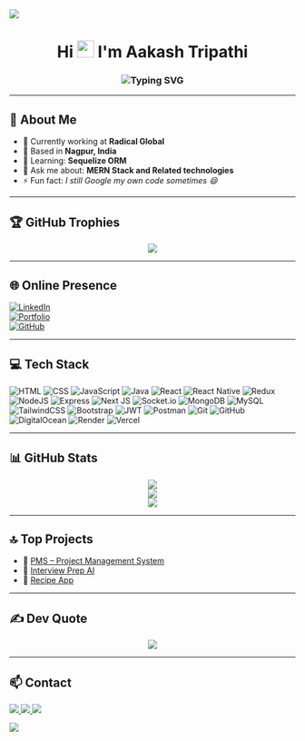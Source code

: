 <!-- ▬▬▬▬▬▬▬▬ WAVY HEADER ▬▬▬▬▬▬▬▬ -->
<img src="https://capsule-render.vercel.app/api?type=waving&height=220&color=00DBDE,FC00FF&text=Aakash%20Tripathi&fontAlign=40&fontAlignY=35&fontColor=ffffff&fontSize=42&desc=Full%20Stack%20Developer%20from%20India&descAlign=40&descAlignY=55" />

<h1 align="center">
  Hi <img src="https://media.giphy.com/media/hvRJCLFzcasrR4ia7z/giphy.gif" width="30px"/> I'm Aakash Tripathi
</h1>

<h3 align="center">
  <img src="https://readme-typing-svg.demolab.com?font=Fira+Code&size=22&duration=3500&pause=800&color=FC00FF&center=true&vCenter=true&width=1000&lines=%F0%9F%92%AB+Full+Stack+Developer+%7C+React+%7C+Node+%7C+MySQL&lines=%F0%9F%9A%80+Building+Web+and+Mobile+Apps+with+Love!" alt="Typing SVG" />
</h3>


---

## 💼 About Me
- 🔭 Currently working at **Radical Global**  
- 📍 Based in **Nagpur, India**  
- 🌱 Learning: **Sequelize ORM**  
- 💬 Ask me about: **MERN Stack and Related technologies**  
- ⚡ Fun fact: *I still Google my own code sometimes 😄*

---

## 🏆 GitHub Trophies
<p align="center">
  <img src="https://github-profile-trophy.vercel.app/?username=Aakashtripathi2002&theme=radical&no-frame=false&no-bg=true&margin-w=10" />
</p>

---

## 🌐 Online Presence
[![LinkedIn](https://img.shields.io/badge/LinkedIn-%230077B5.svg?style=for-the-badge&logo=linkedin&logoColor=white)](https://www.linkedin.com/in/aakash235)  
[![Portfolio](https://img.shields.io/badge/Portfolio-000000?style=for-the-badge&logo=vercel&logoColor=white)](https://aakashtripathi.me)  
[![GitHub](https://img.shields.io/badge/GitHub-181717?style=for-the-badge&logo=github&logoColor=white)](https://github.com/Aakashtripathi2002)

---

## 💻 Tech Stack
![HTML](https://img.shields.io/badge/HTML5-E34F26?style=for-the-badge&logo=html5&logoColor=white)
![CSS](https://img.shields.io/badge/CSS3-1572B6?style=for-the-badge&logo=css3&logoColor=white)
![JavaScript](https://img.shields.io/badge/JavaScript-F7DF1E?style=for-the-badge&logo=javascript&logoColor=black)
![Java](https://img.shields.io/badge/Java-007396?style=for-the-badge&logo=java&logoColor=white)
![React](https://img.shields.io/badge/React-20232a?style=for-the-badge&logo=react&logoColor=61dafb)
![React Native](https://img.shields.io/badge/React_Native-20232a?style=for-the-badge&logo=react&logoColor=61dafb)
![Redux](https://img.shields.io/badge/Redux-764ABC?style=for-the-badge&logo=redux&logoColor=white)
![NodeJS](https://img.shields.io/badge/Node.js-43853D?style=for-the-badge&logo=node.js&logoColor=white)
![Express](https://img.shields.io/badge/Express.js-404D59?style=for-the-badge)
![Next JS](https://img.shields.io/badge/Next.js-000000?style=for-the-badge&logo=nextdotjs&logoColor=white)
![Socket.io](https://img.shields.io/badge/Socket.io-000000?style=for-the-badge&logo=socketdotio&logoColor=white)
![MongoDB](https://img.shields.io/badge/MongoDB-4EA94B?style=for-the-badge&logo=mongodb&logoColor=white)
![MySQL](https://img.shields.io/badge/MySQL-005C84?style=for-the-badge&logo=mysql&logoColor=white)
![TailwindCSS](https://img.shields.io/badge/TailwindCSS-06B6D4?style=for-the-badge&logo=tailwind-css&logoColor=white)
![Bootstrap](https://img.shields.io/badge/Bootstrap-7952B3?style=for-the-badge&logo=bootstrap&logoColor=white)
![JWT](https://img.shields.io/badge/JWT-000000?style=for-the-badge&logo=jsonwebtokens&logoColor=white)
![Postman](https://img.shields.io/badge/Postman-FF6C37?style=for-the-badge&logo=postman&logoColor=white)
![Git](https://img.shields.io/badge/Git-F05033?style=for-the-badge&logo=git&logoColor=white)
![GitHub](https://img.shields.io/badge/GitHub-181717?style=for-the-badge&logo=github&logoColor=white)
![DigitalOcean](https://img.shields.io/badge/DigitalOcean-0080FF?style=for-the-badge&logo=digitalocean&logoColor=white)
![Render](https://img.shields.io/badge/Render-46E3B7?style=for-the-badge&logo=render&logoColor=white)
![Vercel](https://img.shields.io/badge/Vercel-000000?style=for-the-badge&logo=vercel&logoColor=white)

---

## 📊 GitHub Stats
<p align="center">
  <img src="https://github-readme-stats.vercel.app/api?username=Aakashtripathi2002&theme=radical&show_icons=true&count_private=true&hide_border=false" />
  <br/>
  <img src="https://github-readme-streak-stats.herokuapp.com?user=Aakashtripathi2002&theme=radical&hide_border=false" />
  <br/>
  <img src="https://github-readme-stats.vercel.app/api/top-langs/?username=Aakashtripathi2002&theme=radical&layout=compact&hide_border=false" />
</p>

---

## 🔝 Top Projects
- 🚀 [PMS – Project Management System](https://aakashtripathi.me/projects)  
- 🤖 [Interview Prep AI](https://aakashtripathi.me/projects)  
- 🍲 [Recipe App](https://aakashtripathi.me/projects)

---

## ✍️ Dev Quote
<p align="center">
  <img src="https://github-readme-quotes.herokuapp.com/quote?theme=radical&animation=default&layout=horizontal&font=Fira+Code" />
</p>


---

## 📫 Contact
<p>
  <a href="mailto:aakashtripathi291@gmail.com">
    <img src="https://img.shields.io/badge/Gmail-D14836?style=for-the-badge&logo=gmail&logoColor=white"/>
  </a>
  <a href="https://www.linkedin.com/in/aakash235">
    <img src="https://img.shields.io/badge/LinkedIn-0077B5?style=for-the-badge&logo=linkedin&logoColor=white"/>
  </a>
  <a href="https://aakashtripathi.me">
    <img src="https://img.shields.io/badge/Portfolio-000000?style=for-the-badge&logo=vercel&logoColor=white"/>
  </a>
</p>

<!-- ▬▬▬▬▬▬▬▬ WAVY FOOTER ▬▬▬▬▬▬▬▬ -->
<img src="https://capsule-render.vercel.app/api?section=footer&type=waving&height=140&color=00DBDE,FC00FF" />
